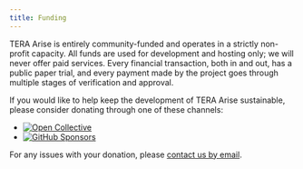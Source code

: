 ```yaml
---
title: Funding
---
```


TERA Arise is entirely community-funded and operates in a strictly non-profit
capacity. All funds are used for development and hosting only; we will never
offer paid services. Every financial transaction, both in and out, has a public
paper trial, and every payment made by the project goes through multiple stages
of verification and approval.

If you would like to help keep the development of TERA Arise sustainable, please
consider donating through one of these channels:

* [![Open Collective](https://img.shields.io/opencollective/backers/tera-arise?color=mediumorchid&label=open%20collective)](https://opencollective.com/tera-arise)
* [![GitHub Sponsors](https://img.shields.io/github/sponsors/tera-arise?color=mediumorchid&label=github%20sponsors)](https://github.com/sponsors/tera-arise)

For any issues with your donation, please
[contact us by email](mailto:hi@tera-arise.io).
